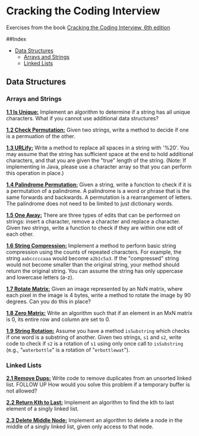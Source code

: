 # Cracking the Coding Interview

Exercises from the book [Cracking the Coding Interview, 6th edition](http://www.crackingthecodinginterview.com/)

##Index
* [Data Structures](#data-structures)
  * [Arrays and Strings](#arrays-and-strings)
  * [Linked Lists](#linked-lists)
  
## Data Structures
### Arrays and Strings
**[1.1 Is Unique:](https://github.com/munyari/CTCI/blob/master/Data_Structures/Array_String/UniqueString.java)** Implement an algorithm to determine if a string has all unique characters. What if you cannot use additional data structures?

**[1.2 Check Permutation:](https://github.com/munyari/CTCI/blob/master/Data_Structures/Array_String/CheckPermutation.java)** Given two strings, write a method to decide if one is a permuation of the other.

**[1.3 URLify:](https://github.com/munyari/CTCI/blob/master/Data_Structures/Array_String/URLify.java)** Write a method to replace all spaces in a string with '%20'. You may assume that the string has sufficient space at the end to hold additional characters, and that you are given the "true" length of the string. (Note: If implementing in Java, please use a character array so that you can perform this operation in place.)

**[1.4 Palindrome Permutation:](https://github.com/munyari/CTCI/blob/master/Data_Structures/Array_String/PalindromePermutation.java)** Given a string, write a function to check if it is a permutation of a palindrome. A palindrome is a word or phrase that is the same forwards and backwards. A permutation is a rearrangement of letters. The palindrome does not need to be limited to just dictionary words.

**[1.5 One Away:](https://github.com/munyari/CTCI/blob/master/Data_Structures/Array_String/OneAway.java)** There are three types of edits that can be performed on strings: insert a character, remove a character and replace a character. Given two strings, write a function to check if they are within one edit of each other.

**[1.6 String Compression:](https://github.com/munyari/CTCI/blob/master/Data_Structures/Array_String/StringCompression.java)** Implement a method to perform basic string compression using the counts of repeated characters. For example, the string `aabcccccaaa` would become `a2b1c5a3`. If the "compressed" string would not become smaller than the original string, your method should return the original string. You can assume the string has only uppercase and lowercase letters (a-z).

**[1.7 Rotate Matrix:](https://github.com/munyari/CTCI/blob/master/Data_Structures/Array_String/RotateMatrix.java)** Given an image represented by an NxN matrix, where each pixel in the image is 4 bytes, write a method to rotate the image by 90 degrees. Can you do this in place?

**[1.8 Zero Matrix:](https://github.com/munyari/CTCI/blob/master/Data_Structures/Array_String/ZeroMatrix.java)** Write an algorithm such that if an element in an MxN matrix is 0, its entire row and column are set to 0.

**[1.9 String Rotation:](https://github.com/munyari/CTCI/blob/master/Data_Structures/Array_String/StringRotation.java)** Assume you have a method `isSubstring` which checks if one word is a substring of another. Given two strings, `s1` and `s2`, write code to check if `s2` is a rotation of `s1` using only once call to `isSubstring` (e.g., "`waterbottle`" is a rotation of "`erbottlewat`").

### Linked Lists
**[2.1 Remove Dups:](https://github.com/munyari/CTCI/blob/master/Data_Structures/Linked_List/RemoveDuplicates.java)** Write code to remove duplicates from an unsorted linked list.
FOLLOW UP
How would you solve this problem if a temporary buffer is not allowed?

**[2.2 Return Kth to Last:](https://github.com/munyari/CTCI/blob/master/Data_Structures/Linked_List/KthToLast.java)** Implement an algorithm to find the kth to last element of a singly linked list.

**[2.3 Delete Middle Node:](https://github.com/munyari/CTCI/blob/master/Data_Structures/Linked_List/DeleteMiddleNode.java)** Implement an algorithm to delete a node in the middle of a singly linked list, given only access to that node.
